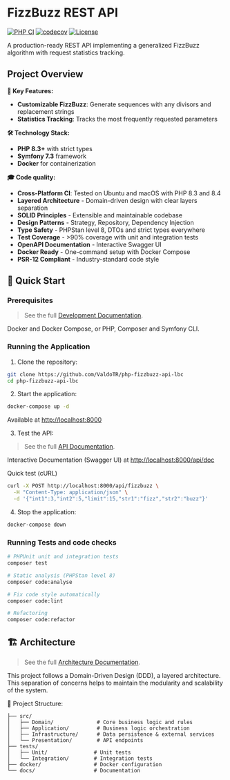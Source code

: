 # FizzBuzz REST API

[![PHP CI](https://github.com/ValdoTR/php-fizzbuzz-api-lbc/actions/workflows/ci.yml/badge.svg)](https://github.com/ValdoTR/php-fizzbuzz-api-lbc/actions/workflows/ci.yml)
[![codecov](https://codecov.io/github/ValdoTR/php-fizzbuzz-api-lbc/graph/badge.svg?token=GY9CRU3VPS)](https://codecov.io/github/ValdoTR/php-fizzbuzz-api-lbc)
[![License](https://img.shields.io/badge/license-MIT-green)](LICENSE)

A production-ready REST API implementing a generalized FizzBuzz algorithm with request statistics tracking.

## Project Overview

**🎯 Key Features:**

- **Customizable FizzBuzz**: Generate sequences with any divisors and replacement strings
- **Statistics Tracking**: Tracks the most frequently requested parameters

**🛠️ Technology Stack:**

- **PHP 8.3+** with strict types
- **Symfony 7.3** framework
- **Docker** for containerization

**🎓 Code quality:**

- **Cross-Platform CI**: Tested on Ubuntu and macOS with PHP 8.3 and 8.4
- **Layered Architecture** - Domain-driven design with clear layers separation
- **SOLID Principles** - Extensible and maintainable codebase
- **Design Patterns** - Strategy, Repository, Dependency Injection
- **Type Safety** - PHPStan level 8, DTOs and strict types everywhere
- **Test Coverage** - >90% coverage with unit and integration tests
- **OpenAPI Documentation** - Interactive Swagger UI
- **Docker Ready** - One-command setup with Docker Compose
- **PSR-12 Compliant** - Industry-standard code style

## 🚀 Quick Start

### Prerequisites

> See the full [Development Documentation](docs/DEVELOPMENT.md).

Docker and Docker Compose, or PHP, Composer and Symfony CLI.

### Running the Application

1. Clone the repository:

```bash
git clone https://github.com/ValdoTR/php-fizzbuzz-api-lbc
cd php-fizzbuzz-api-lbc
```

2. Start the application:

```bash
docker-compose up -d
```

Available at <http://localhost:8000>

3. Test the API:

> See the full [API Documentation](docs/API.md).

Interactive Documentation (Swagger UI) at <http://localhost:8000/api/doc>

Quick test (cURL)

```bash
curl -X POST http://localhost:8000/api/fizzbuzz \
  -H "Content-Type: application/json" \
  -d '{"int1":3,"int2":5,"limit":15,"str1":"fizz","str2":"buzz"}'
```

4. Stop the application:

```bash
docker-compose down
```

### Running Tests and code checks

```bash
# PHPUnit unit and integration tests
composer test

# Static analysis (PHPStan level 8)
composer code:analyse

# Fix code style automatically
composer code:lint

# Refactoring
composer code:refactor
```

## 🏗️ Architecture

> See the full [Architecture Documentation](docs/ARCHITECTURE.md).

This project follows a Domain-Driven Design (DDD), a layered architecture.
This separation of concerns helps to maintain the modularity and scalability of the system.

📁 Project Structure:

```shell
├── src/
│   ├── Domain/              # Core business logic and rules
│   ├── Application/         # Business logic orchestration
│   ├── Infrastructure/      # Data persistence & external services
│   └── Presentation/        # API endpoints
├── tests/
│   ├── Unit/               # Unit tests
│   └── Integration/        # Integration tests
├── docker/                 # Docker configuration
└── docs/                   # Documentation
```
